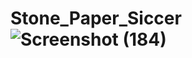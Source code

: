 # Stone_Paper_Siccer![Screenshot (184)](https://github.com/PragadeeshwaranD/Stone_Paper_Siccer/assets/123237053/8e4476c7-af1c-4f8f-be5c-c454f75c2979)
